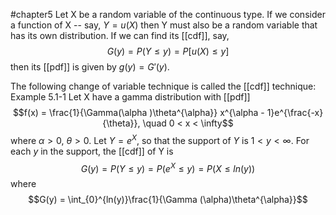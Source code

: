 #chapter5
Let X be a random variable of the continuous type. If we consider a function of X -- say, $Y = u(X)$ then Y must also be a random variable that has its own distribution. If we can find its [[cdf]], say, $$G(y) = P(Y\leq y) = P[u(X) \leq y]$$ then its [[pdf]] is given by $g(y) = G'(y)$. 

The following change of variable technique is called the [[cdf]] technique:
Example 5.1-1
Let X have a gamma distribution with [[pdf]] $$f(x) = \frac{1}{\Gamma(\alpha )\theta^{\alpha}} x^{\alpha - 1}e^{\frac{-x}{\theta}}, \quad 0 < x < \infty$$
where $\alpha > 0$, $\theta > 0$. Let $Y = e^{X}$, so that the support of $Y$ is $1 < y < \infty$. For each $y$ in the support, the [[cdf]] of Y is $$G(y) = P(Y\leq y) = P(e^{X}\leq y) = P(X\leq ln(y))$$ where $$G(y) = \int_{0}^{ln(y)}\frac{1}{\Gamma (\alpha)\theta^{\alpha}}$$